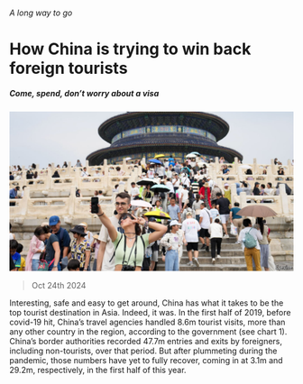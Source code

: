 ###### A long way to go

# How China is trying to win back foreign tourists 

##### Come, spend, don’t worry about a visa 

![image](images/20241026_CNP502.jpg) 

> Oct 24th 2024 

Interesting, safe and easy to get around, China has what it takes to be the top tourist destination in Asia. Indeed, it was. In the first half of 2019, before covid-19 hit, China’s travel agencies handled 8.6m tourist visits, more than any other country in the region, according to the government (see chart 1). China’s border authorities recorded 47.7m entries and exits by foreigners, including non-tourists, over that period. But after plummeting during the pandemic, those numbers have yet to fully recover, coming in at 3.1m and 29.2m, respectively, in the first half of this year.


